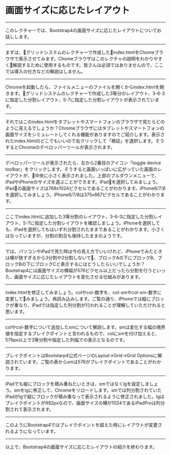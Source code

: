 # 画面サイズに応じたレイアウト

---
このレクチャーでは、Bootstrap4の画面サイズに応じたレイアウトについてお話しします。

---
まずは、グリッドシステムのレクチャーで作成したindex.htmlをChomeブラウザで表示させてみます。Chomeブラウザはこのレクチャの説明をわかりやすく解説するために使用するものです。皆さんは必須ではありませんので、ここでは導入の仕方などの解説はしません。

---
Chromeを起動したら、ファイルメニューのファイルを開くからindex.htmlを開きます。グリッドシステムのレクチャーで作成した3等分のレイアウト、3-6-3に指定した分割レイアウト、5-7に指定した分割レイアウトが表示されています。

---
それではこのindex.htmlをタブレットやスマートフォンのブラウザで見たらどのように見えるでしょうか？Chromeブラウザにはタブレットやスマートフォンの画面サイズをシミュレートしてくれる機能がありますのでご紹介します。表示されたindex.htmlのどこでもいいので右クリックして「検証」を選択します。そうするとChromeのデベロッパーツールが表示されます。

---
デベロッパーツールが表示されたら、左から2番目のアイコン「toggle device toolbar」をクリックします。そうすると画面いっぱいに広がっていた画面のレイアウトが、中央に小さく表示されました。上部のプルダウンメニューで、iPadやiPhoneのサイズを選ぶことができます。iPadを選択してみましょう。iPadの画面サイズは768x1024ピクセルであることがわかります。iPhone6/7/8を選択してみましょう。iPhone6/7/8は375x667ピクセルであることがわかります。

---
ここでindex.htmlに追加した3等分割のレイアウト、3-6-3に指定した分割レイアウト、5-7に指定した分割レイアウトを確認しましょう。iPhoneを選択しても、iPadを選択してもはいずれ分割されたままであることがわかります。小さくはなっていますが、分割の割合も保持したままのようです。

---
では、パソコンやiPadで見た時は今の見え方でいいけれど、iPhoneでみたときは横が狭すぎるから3分割や2分割しないで、ブロックAの下にブロックB、ブロックBの下にブロックCと表示するにはどうしたらいいでしょうか？Bootstrap4には画面サイズの横幅が576ピクセル以上だったら分割を行うといった、画面サイズに応じたレイアウトを変化させる仕組みがあります。

---
index.htmlを修正してみましょう。colやcol-数字を、col-smやcol-sm-数字に変更してみましょう。再読み込みします。ご覧の通り、iPhoneでは縦にブロックが重なり、iPadでは指定した列分割が行われることが理解していただけれると思います。

---
colやcol-数字について追加したsmについて解説します。smは変化する幅の境界値を指定するブレイクポイントと言われるもので、colにsmを付け加えると、576px以上で3等分割や指定した列幅での表示となるのです。

---
ブレイクポイントはBootstarp4公式ページのLayout->Grid->Grid Optionsに解説されています。ご覧の表からsmは576がブレイクポイントであることがわかります。

---
iPadでも縦にブロックを積み重ねたいときは、smではなくlgを設定しましょう。smをlgに修正して、Chromeをリロードします。smでは列分割されていたiPadがlgで縦にブロックが積み重なって表示されるように修正されました。lgはブレイクポイントが992pxなので、画面サイズの横が1024であるiPadProは列分割されて表示されます。

---
このようにBootstrap4ではブレイクポイントを超えた時にレイアウトが変更されるようになっています。

---
以上で、Bootstrap4の画面サイズに応じたレイアウトの紹介を終わります。


